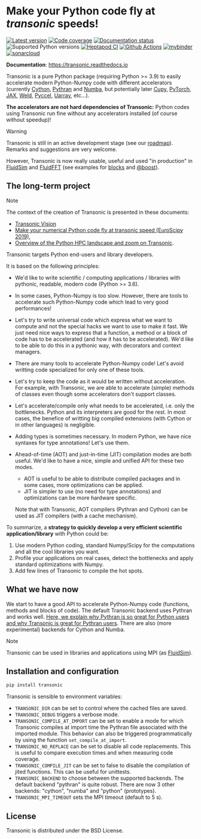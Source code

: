 # Make your Python code fly at *transonic* speeds!

[![Latest version](https://badge.fury.io/py/transonic.svg)](https://pypi.python.org/pypi/transonic/)
[![Code coverage](https://codecov.io/gh/fluiddyn/transonic/branch/branch%2Fdefault/graph/badge.svg)](https://codecov.io/gh/fluiddyn/transonic)
[![Documentation status](https://readthedocs.org/projects/transonic/badge/?version=latest)](http://transonic.readthedocs.org)
![Supported Python versions](https://img.shields.io/pypi/pyversions/transonic.svg)
[![Heptapod CI](https://foss.heptapod.net/fluiddyn/transonic/badges/branch/default/pipeline.svg)](https://foss.heptapod.net/fluiddyn/transonic/-/pipelines)
[![Github Actions](https://github.com/fluiddyn/transonic/actions/workflows/ci-linux.yml/badge.svg?branch=branch/default)](https://github.com/fluiddyn/transonic/actions)
[![mybinder](https://mybinder.org/badge_logo.svg)](https://mybinder.org/v2/gh/fluiddyn/transonic/branch/default?urlpath=lab/tree/doc/ipynb/executed)
[![sonarcloud](https://sonarcloud.io/api/project_badges/measure?project=fluiddyn_transonic&metric=alert_status)](https://sonarcloud.io/dashboard?id=fluiddyn_transonic)

<!-- [![Github Actions](https://github.com/fluiddyn/transonic/actions/workflows/ci.yml/badge.svg?branch=branch/default)](https://github.com/fluiddyn/transonic/actions) -->

**Documentation**: <https://transonic.readthedocs.io>

Transonic is a pure Python package (requiring Python >= 3.9) to easily
accelerate modern Python-Numpy code with different accelerators (currently
[Cython](https://cython.org/), [Pythran](https://github.com/serge-sans-paille/pythran) and [Numba](https://numba.pydata.org/), but potentially later [Cupy](https://cupy.chainer.org/), [PyTorch](https://pytorch.org/), [JAX](https://github.com/google/jax), [Weld](https://www.weld.rs/), [Pyccel](https://github.com/pyccel/pyccel), [Uarray](https://github.com/Quansight-Labs/uarray), etc...).

**The accelerators are not hard dependencies of Transonic:** Python codes using
Transonic run fine without any accelerators installed (of course without
speedup)!

> [!WARNING]
> Transonic is still in an active development stage (see our
> [roadmap](https://transonic.readthedocs.io/en/latest/roadmap.html)).
> Remarks and suggestions are very welcome.
>
> However, Transonic is now really usable, useful and used "in production" in
> [FluidSim](https://foss.heptapod.net/fluiddyn/fluidsim) and
> [FluidFFT](https://foss.heptapod.net/fluiddyn/fluidfft) (see examples for
> [blocks](https://foss.heptapod.net/fluiddyn/fluidsim/src/default/fluidsim/base/time_stepping/pseudo_spect.py) and
> [@boost](https://foss.heptapod.net/fluiddyn/fluidfft/src/default/fluidfft/fft3d/operators.py)).

## The long-term project

> [!NOTE]
> The context of the creation of Transonic is presented in these documents:
>
> - [Transonic Vision](https://fluiddyn.netlify.app/transonic-vision.html)
> - [Make your numerical Python code fly at transonic speed (EuroScipy 2019)](http://www.legi.grenoble-inp.fr/people/Pierre.Augier/docs/ipynbslides/20190904-euroscipy-transonic/pres.slides.html#/),
> - [Overview of the Python HPC landscape and zoom on Transonic](http://www.legi.grenoble-inp.fr/people/Pierre.Augier/docs/ipynbslides/20190319_PySciDataGre_transonic/pres_20190319_PySciDataGre_transonic.slides.html).

Transonic targets Python end-users and library developers.

It is based on the following principles:

- We'd like to write scientific / computing applications / libraries with
  pythonic, readable, modern code (Python >= 3.6).

- In some cases, Python-Numpy is too slow. However, there are tools to
  accelerate such Python-Numpy code which lead to very good performances!

- Let's try to write universal code which express what we want to compute and
  not the special hacks we want to use to make it fast. We just need nice ways
  to express that a function, a method or a block of code has to be accelerated
  (and how it has to be accelerated). We'd like to be able to do this in a
  pythonic way, with decorators and context managers.

- There are many tools to accelerate Python-Numpy code! Let's avoid writting
  code specialized for only one of these tools.

- Let's try to keep the code as it would be written without acceleration. For
  example, with Transonic, we are able to accelerate (simple) methods of
  classes even though some accelerators don't support classes.

- Let's accelerate/compile only what needs to be accelerated, i.e. only the
  bottlenecks. Python and its interpreters are good for the rest. In most
  cases, the benefice of writting big compiled extensions (with Cython or in
  other languages) is negligible.

- Adding types is sometimes necessary. In modern Python, we have nice syntaxes
  for type annotations! Let's use them.

- Ahead-of-time (AOT) and just-in-time (JIT) compilation modes are both useful.
  We'd like to have a nice, simple and unified API for these two modes.

  - AOT is useful to be able to distribute compiled packages and in some cases,
    more optimizations can be applied.
  - JIT is simpler to use (no need for type annotations) and optimizations can
    be more hardware specific.

  Note that with Transonic, AOT compilers (Pythran and Cython) can be used as
  JIT compilers (with a cache mechanism).

To summarize, a **strategy to quickly develop a very efficient scientific
application/library** with Python could be:

1. Use modern Python coding, standard Numpy/Scipy for the computations and all
   the cool libraries you want.
2. Profile your applications on real cases, detect the bottlenecks and apply
   standard optimizations with Numpy.
3. Add few lines of Transonic to compile the hot spots.

## What we have now

We start to have a good API to accelerate Python-Numpy code (functions, methods
and blocks of code). The default Transonic backend uses Pythran and works well.
[Here, we explain why Pythran is so great for Python users and why Transonic is
great for Pythran users](https://transonic.readthedocs.io/en/latest/backends/pythran.html). There are
also (more experimental) backends for Cython and Numba.

> [!NOTE]
> Transonic can be used in libraries and applications using MPI (as
> [FluidSim](https://foss.heptapod.net/fluiddyn/fluidsim)).

## Installation and configuration

```bash
pip install transonic
```

Transonic is sensible to environment variables:

- `TRANSONIC_DIR` can be set to control where the cached files are
  saved.
- `TRANSONIC_DEBUG` triggers a verbose mode.
- `TRANSONIC_COMPILE_AT_IMPORT` can be set to enable a mode for which
  Transonic compiles at import time the Pythran file associated with the
  imported module. This behavior can also be triggered programmatically
  by using the function `set_compile_at_import`.
- `TRANSONIC_NO_REPLACE` can be set to disable all code replacements.
  This is useful to compare execution times and when measuring code coverage.
- `TRANSONIC_COMPILE_JIT` can be set to false to disable the
  compilation of jited functions. This can be useful for unittests.
- `TRANSONIC_BACKEND` to choose between the supported backends. The
  default backend "pythran" is quite robust. There are now 3 other backends:
  "cython", "numba" and "python" (prototypes).
- `TRANSONIC_MPI_TIMEOUT` sets the MPI timeout (default to 5 s).

## License

Transonic is distributed under the BSD License.

